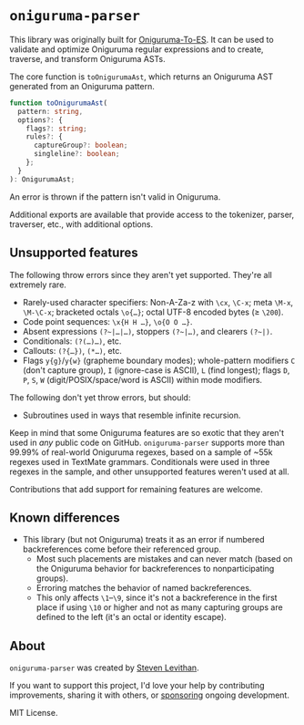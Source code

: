 # `oniguruma-parser`

This library was originally built for [Oniguruma-To-ES](https://github.com/slevithan/oniguruma-to-es). It can be used to validate and optimize Oniguruma regular expressions and to create, traverse, and transform Oniguruma ASTs.

The core function is `toOnigurumaAst`, which returns an Oniguruma AST generated from an Oniguruma pattern.

```ts
function toOnigurumaAst(
  pattern: string,
  options?: {
    flags?: string;
    rules?: {
      captureGroup?: boolean;
      singleline?: boolean;
    };
  }
): OnigurumaAst;
```

An error is thrown if the pattern isn't valid in Oniguruma.

Additional exports are available that provide access to the tokenizer, parser, traverser, etc., with additional options.

## Unsupported features

The following throw errors since they aren't yet supported. They're all extremely rare.

- Rarely-used character specifiers: Non-A-Za-z with `\cx`, `\C-x`; meta `\M-x`, `\M-\C-x`; bracketed octals `\o{…}`; octal UTF-8 encoded bytes (≥ `\200`).
- Code point sequences: `\x{H H …}`, `\o{O O …}`.
- Absent expressions `(?~|…|…)`, stoppers `(?~|…)`, and clearers `(?~|)`.
- Conditionals: `(?(…)…)`, etc.
- Callouts: `(?{…})`, `(*…)`, etc.
- Flags `y{g}`/`y{w}` (grapheme boundary modes); whole-pattern modifiers `C` (don't capture group), `I` (ignore-case is ASCII), `L` (find longest); flags `D`, `P`, `S`, `W` (digit/POSIX/space/word is ASCII) within mode modifiers.

The following don't yet throw errors, but should:

- Subroutines used in ways that resemble infinite recursion.

Keep in mind that some Oniguruma features are so exotic that they aren't used in *any* public code on GitHub. `oniguruma-parser` supports more than 99.99% of real-world Oniguruma regexes, based on a sample of ~55k regexes used in TextMate grammars. Conditionals were used in three regexes in the sample, and other unsupported features weren't used at all.

Contributions that add support for remaining features are welcome.

## Known differences

- This library (but not Oniguruma) treats it as an error if numbered backreferences come before their referenced group.
  - Most such placements are mistakes and can never match (based on the Oniguruma behavior for backreferences to nonparticipating groups).
  - Erroring matches the behavior of named backreferences.
  - This only affects `\1`–`\9`, since it's not a backreference in the first place if using `\10` or higher and not as many capturing groups are defined to the left (it's an octal or identity escape).

## About

`oniguruma-parser` was created by [Steven Levithan](https://github.com/slevithan).

If you want to support this project, I'd love your help by contributing improvements, sharing it with others, or [sponsoring](https://github.com/sponsors/slevithan) ongoing development.

MIT License.
